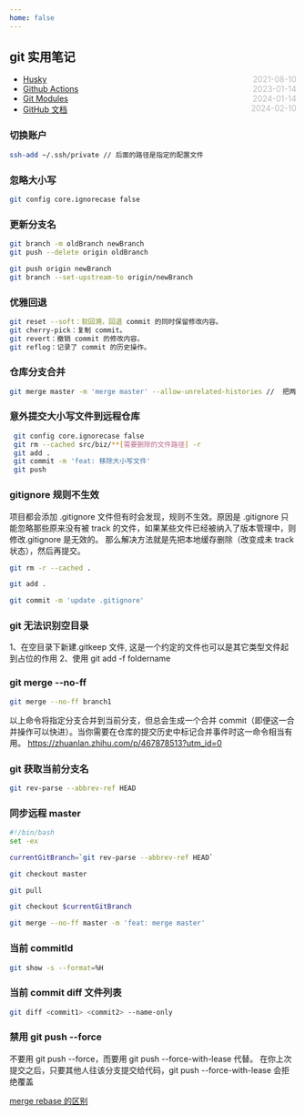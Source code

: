 ```yaml
---
home: false
---
```


## git 实用笔记

- [Husky](./husky) <span style="color:#bbb; float:right">2021-08-10</span>
- [Github Actions](./github-actions) <span style="color:#bbb; float:right">2023-01-14</span>
- [Git Modules](./git-modules) <span style="color:#bbb; float:right">2024-01-14</span>
- [GitHub 文档](https://docs.github.com/zh) <span style="color:#bbb; float:right">2024-02-10</span>

### 切换账户

```Bash
ssh-add ~/.ssh/private // 后面的路径是指定的配置文件
```

### 忽略大小写

```Bash
git config core.ignorecase false
```

### 更新分支名

```Bash
git branch -m oldBranch newBranch
git push --delete origin oldBranch

git push origin newBranch
git branch --set-upstream-to origin/newBranch
```

### 优雅回退

```Bash
git reset --soft：软回溯，回退 commit 的同时保留修改内容。
git cherry-pick：复制 commit。
git revert：撤销 commit 的修改内容。
git reflog：记录了 commit 的历史操作。
```

### 仓库分支合并

```Bash
git merge master -m 'merge master' --allow-unrelated-histories //  把两段不相干的 分支进行强行合并
```

### 意外提交大小写文件到远程仓库

```Bash
 git config core.ignorecase false
 git rm --cached src/biz/**[需要删除的文件路径] -r
 git add .
 git commit -m 'feat: 移除大小写文件'
 git push
```

### gitignore 规则不生效

项目都会添加 .gitignore 文件但有时会发现，规则不生效。原因是 .gitignore 只能忽略那些原来没有被 track 的文件，如果某些文件已经被纳入了版本管理中，则修改.gitignore 是无效的。
那么解决方法就是先把本地缓存删除（改变成未 track 状态），然后再提交。

```Bash
git rm -r --cached .

git add .

git commit -m 'update .gitignore'
```

### git 无法识别空目录

1、在空目录下新建.gitkeep 文件, 这是一个约定的文件也可以是其它类型文件起到占位的作用
2、使用 git add -f foldername

### git merge --no-ff

```bash
git merge --no-ff branch1
```

以上命令将指定分支合并到当前分支，但总会生成一个合并 commit（即便这一合并操作可以快进）。当你需要在仓库的提交历史中标记合并事件时这一命令相当有用。
https://zhuanlan.zhihu.com/p/467878513?utm_id=0

### git 获取当前分支名

```bash
git rev-parse --abbrev-ref HEAD
```

### 同步远程 master

```bash
#!/bin/bash
set -ex

currentGitBranch=`git rev-parse --abbrev-ref HEAD`

git checkout master

git pull

git checkout $currentGitBranch

git merge --no-ff master -m 'feat: merge master'
```

### 当前 commitId

```bash
git show -s --format=%H
```

### 当前 commit diff 文件列表

```bash
git diff <commit1> <commit2> --name-only
```

### 禁用 git push --force

不要用 git push --force，而要用 git push --force-with-lease 代替。
在你上次提交之后，只要其他人往该分支提交给代码，git push --force-with-lease 会拒绝覆盖

[merge rebase 的区别](https://fe.ecool.fun/topic/cfe8f03e-1a05-4c00-baa7-04ae08c8765c?orderBy=updateTime&order=desc&tagId=0)
